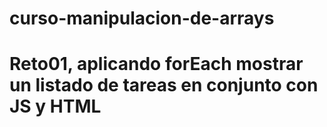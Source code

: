 # curso-manipulacion-de-arrays
# Reto01, aplicando forEach mostrar un listado de tareas en conjunto con JS y HTML
